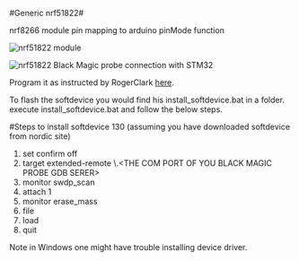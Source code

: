 #Generic nrf51822#

nrf8266 module pin mapping to arduino pinMode function

![nrf51822 module](https://pbs.twimg.com/media/Cgy8hV2U4AA9tBC.jpg:large)

![nrf51822 Black Magic probe connection with STM32](https://pbs.twimg.com/media/Cg4tMd_UcAAW7Y3.jpg)

Program it as instructed by RogerClark [here](http://www.rogerclark.net/arduino-on-the-nrf51822-bluetooth-low-energy-microcontroller/).

To flash the softdevice you would find his install_softdevice.bat in a folder.
execute install_softdevice.bat
and follow the below steps.

#Steps to install softdevice 130 (assuming you have downloaded softdevice from nordic site)
1. set confirm off
2. target extended-remote \\.\<THE COM PORT OF YOU BLACK MAGIC PROBE GDB SERER>
3. monitor swdp_scan
4. attach 1
5. monitor erase_mass
6. file <THE PATH TO THE S130 SOFTDEVICE HEX FILE>
7. load
8. quit

Note in Windows one might have trouble installing device driver. 
